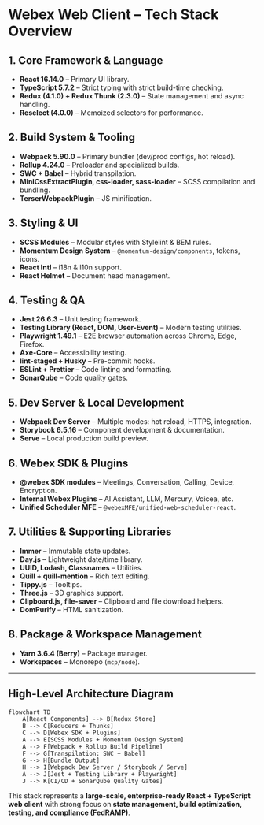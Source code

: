 
# Webex Web Client – Tech Stack Overview

## 1. Core Framework & Language
- **React 16.14.0** – Primary UI library.
- **TypeScript 5.7.2** – Strict typing with strict build-time checking.
- **Redux (4.1.0) + Redux Thunk (2.3.0)** – State management and async handling.
- **Reselect (4.0.0)** – Memoized selectors for performance.

## 2. Build System & Tooling
- **Webpack 5.90.0** – Primary bundler (dev/prod configs, hot reload).
- **Rollup 4.24.0** – Preloader and specialized builds.
- **SWC + Babel** – Hybrid transpilation.
- **MiniCssExtractPlugin, css-loader, sass-loader** – SCSS compilation and bundling.
- **TerserWebpackPlugin** – JS minification.

## 3. Styling & UI
- **SCSS Modules** – Modular styles with Stylelint & BEM rules.
- **Momentum Design System** – `@momentum-design/components`, tokens, icons.
- **React Intl** – i18n & l10n support.
- **React Helmet** – Document head management.

## 4. Testing & QA
- **Jest 26.6.3** – Unit testing framework.
- **Testing Library (React, DOM, User-Event)** – Modern testing utilities.
- **Playwright 1.49.1** – E2E browser automation across Chrome, Edge, Firefox.
- **Axe-Core** – Accessibility testing.
- **lint-staged + Husky** – Pre-commit hooks.
- **ESLint + Prettier** – Code linting and formatting.
- **SonarQube** – Code quality gates.

## 5. Dev Server & Local Development
- **Webpack Dev Server** – Multiple modes: hot reload, HTTPS, integration.
- **Storybook 6.5.16** – Component development & documentation.
- **Serve** – Local production build preview.

## 6. Webex SDK & Plugins
- **@webex SDK modules** – Meetings, Conversation, Calling, Device, Encryption.
- **Internal Webex Plugins** – AI Assistant, LLM, Mercury, Voicea, etc.
- **Unified Scheduler MFE** – `@webexMFE/unified-web-scheduler-react`.

## 7. Utilities & Supporting Libraries
- **Immer** – Immutable state updates.
- **Day.js** – Lightweight date/time library.
- **UUID, Lodash, Classnames** – Utilities.
- **Quill + quill-mention** – Rich text editing.
- **Tippy.js** – Tooltips.
- **Three.js** – 3D graphics support.
- **Clipboard.js, file-saver** – Clipboard and file download helpers.
- **DomPurify** – HTML sanitization.

## 8. Package & Workspace Management
- **Yarn 3.6.4 (Berry)** – Package manager.
- **Workspaces** – Monorepo (`mcp/node`).

---

## High-Level Architecture Diagram

```mermaid
flowchart TD
    A[React Components] --> B[Redux Store]
    B --> C[Reducers + Thunks]
    C --> D[Webex SDK + Plugins]
    A --> E[SCSS Modules + Momentum Design System]
    A --> F[Webpack + Rollup Build Pipeline]
    F --> G[Transpilation: SWC + Babel]
    G --> H[Bundle Output]
    H --> I[Webpack Dev Server / Storybook / Serve]
    A --> J[Jest + Testing Library + Playwright]
    J --> K[CI/CD + SonarQube Quality Gates]
```

This stack represents a **large-scale, enterprise-ready React + TypeScript web client** with strong focus on **state management, build optimization, testing, and compliance (FedRAMP)**.
